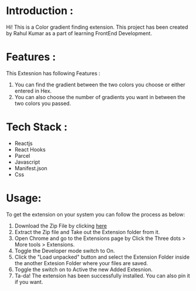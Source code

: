 # Introduction : 
Hi! This is a Color gradient finding extension. This project has been created by Rahul Kumar as a part of learning FrontEnd Development. 

# Features : 
This Extesnion has following Features :
1. You can find the gradient between the two colors you choose or either entered in Hex.
2. You can also choose the number of gradients you want in between the two colors you passed.

# Tech Stack :
- Reactjs
- React Hooks
- Parcel
- Javascript
- Manifest.json
- Css

# Usage: 
To get the extension on your system you can follow the process as below:
1. Download the Zip File by clicking [here](https://github.com/rahulkumarpahwa/color-gradient-finder-ext/raw/main/extension.zip) 
2. Extract the Zip file and Take out the Extension folder from it.
3. Open Chrome and go to the Extensions page by Click the Three dots > More tools > Extensions.
4. Toggle the Developer mode switch to On.
5. Click the "Load unpacked" button and select the Extension Folder inside the another Extesion Folder where your files are saved.
6. Toggle the switch on to Active the new Added Extesnion.
7. Ta-da! The extension has been successfully installed. You can also pin it if you want.


